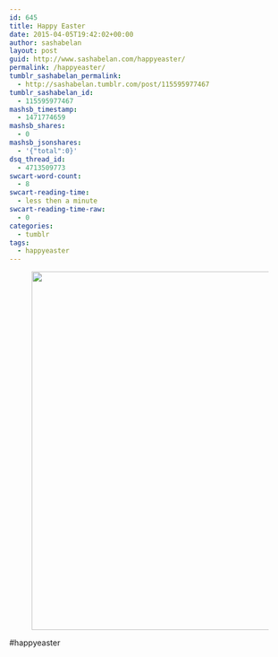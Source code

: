 ```yaml
---
id: 645
title: Happy Easter
date: 2015-04-05T19:42:02+00:00
author: sashabelan
layout: post
guid: http://www.sashabelan.com/happyeaster/
permalink: /happyeaster/
tumblr_sashabelan_permalink:
  - http://sashabelan.tumblr.com/post/115595977467
tumblr_sashabelan_id:
  - 115595977467
mashsb_timestamp:
  - 1471774659
mashsb_shares:
  - 0
mashsb_jsonshares:
  - '{"total":0}'
dsq_thread_id:
  - 4713509773
swcart-word-count:
  - 8
swcart-reading-time:
  - less then a minute
swcart-reading-time-raw:
  - 0
categories:
  - tumblr
tags:
  - happyeaster
---
```

<div id='gallery-679' class='gallery galleryid-645 gallery-columns-1 gallery-size-large'>
  <figure class='gallery-item'> 
  
  <div class='gallery-icon landscape'>
    <img width="640" height="640" src="http://www.sashabelan.ru/wp-content/uploads/2015/04/tumblr_nmcmq2wjGL1qarj97o1_1280.jpg" class="attachment-large size-large" alt="" srcset="http://www.sashabelan.ru/wp-content/uploads/2015/04/tumblr_nmcmq2wjGL1qarj97o1_1280.jpg 640w, http://www.sashabelan.ru/wp-content/uploads/2015/04/tumblr_nmcmq2wjGL1qarj97o1_1280-150x150.jpg 150w, http://www.sashabelan.ru/wp-content/uploads/2015/04/tumblr_nmcmq2wjGL1qarj97o1_1280-300x300.jpg 300w, http://www.sashabelan.ru/wp-content/uploads/2015/04/tumblr_nmcmq2wjGL1qarj97o1_1280-230x230.jpg 230w, http://www.sashabelan.ru/wp-content/uploads/2015/04/tumblr_nmcmq2wjGL1qarj97o1_1280-350x350.jpg 350w" sizes="(max-width: 640px) 100vw, 640px" />
  </div></figure>
</div>

#happyeaster